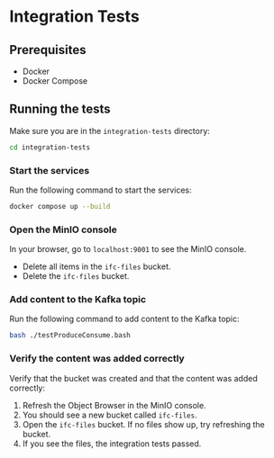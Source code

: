 # Integration Tests

## Prerequisites

- Docker
- Docker Compose

## Running the tests

Make sure you are in the `integration-tests` directory:

```bash
cd integration-tests
```

### Start the services

Run the following command to start the services:

```bash
docker compose up --build
```

### Open the MinIO console

In your browser, go to `localhost:9001` to see the MinIO console.

- Delete all items in the `ifc-files` bucket.
- Delete the `ifc-files` bucket.

### Add content to the Kafka topic

Run the following command to add content to the Kafka topic:

```bash
bash ./testProduceConsume.bash
```

### Verify the content was added correctly

Verify that the bucket was created and that the content was added correctly:

1. Refresh the Object Browser in the MinIO console.
2. You should see a new bucket called `ifc-files`.
3. Open the `ifc-files` bucket. If no files show up, try refreshing the bucket.
4. If you see the files, the integration tests passed.
